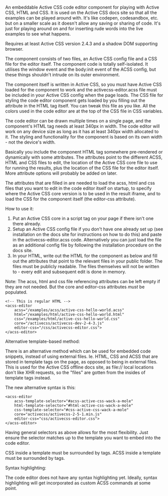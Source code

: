 An embeddable Active CSS code editor component for playing with Active CSS, HTML and CSS. It is used on the Active CSS docs site so that all the examples can be played around with. It's like codepen, codesandbox, etc. but on a smaller scale as it doesn't allow any saving or sharing of code. It's just for playing around on and for inserting rude words into the live examples to see what happens.

Requires at least Active CSS version 2.4.3 and a shadow DOM supporting browser.

The component consists of two files, an Active CSS config file and a CSS file for the editor itself. The component code is totally self-isolated. It utilises the window event and the body:init event of the ACSS config, but these things shouldn't intrude on its outer environment.

The component itself is written in Active CSS, so you must have Active CSS loaded for the component to work and the activecss-editor.acss file must be included in your Active CSS config when the page loads. The CSS file for styling the code editor component gets loaded by you filling out the attribute in the HTML tag itself. You can tweak this file as you like. All the colors used in the code editor are at the top of the CSS file in CSS variables.

The code editor can be drawn multiple times on a single page, and the component's HTML tag needs at least 340px in width. The code editor will work on any device size as long as it has at least 340px width allocated to it. The styling and functionality for the component is based on its own width - not the device's width.

Basically you include the component HTML tag somewhere pre-rendered or dynamically with some attributes. The attributes point to the different ACSS, HTML and CSS files to edit, the location of the Active CSS core file to use for running the results, plus the location of the CSS file for the editor itself. More attribute options will probably be added on later.

The attributes that are filled in are needed to load the acss, html and css files that you want to edit in the code editor itself on startup, to specify where the Active CSS core version is to be used in the result iframe, and to load the CSS for the component itself (the editor-css attribute).

How to use it:

1) Put an Active CSS core in a script tag on your page if there isn't one there already.
2) Setup an Active CSS config file if you don't have one already set up (see installation on the docs site for instructions on how to do this) and paste in the activecss-editor.acss code. Alternatively you can just load the file as an additional config file by following the installation procedure on the docs site.
4) In your HTML, write out the HTML for the component as below and fill out the attributes that point to the relevant files in your public folder. The files must be publicly readable. The files themselves will not be written to - every edit and subsequent edit is done in memory.

Note: The acss, html and css file referencing attributes can be left empty if they are not needed. But the core and editor-css attributes *must* be populated.


```
<!-- This is regular HTML -->
<acss-editor
    acss="/examples/acss/active-css-hello-world.acss"
    html="/examples/html/active-css-hello-world.html"
    css="/examples/html/active-css-hello-world.css"
    core="/activecss/activecss-dev-2-4-3.js"
    editor-css="/css/activecss-editor.css">
</acss-editor>
```


Alternative template-based method:

There is an alternative method which can be used for embedded code snippets, instead of using external files. Ie. HTML, CSS and ACSS that are stored in template tags on the page, as opposed to being in external files. This is used for the Active CSS offline docs site, as file:// local locations don't like XHR requests, so the "files" are gotten from the insides of template tags instead.

The new alternative syntax is this:

```
<acss-editor
    acss-template-selector="#acss-active-css-wack-a-mole"
    html-template-selector="#html-active-css-wack-a-mole"
    css-template-selector="#css-active-css-wack-a-mole"
    core="activecss/activecss-2-5-1.min.js"
    editor-css="css/activecss-editor.css">
</acss-editor>
```

Having general selectors as above allows for the most flexibility. Just ensure the selector matches up to the template you want to embed into the code editor.

CSS inside a template must be surrounded by <style></style> tags.
ACSS inside a template must be surrounded by <style type="text/acss"></style> tags.


Syntax highlighting:

The code editor does not have any syntax highlighting yet. Ideally, syntax highlighting will get incorporated as custom ACSS commands at some point.

